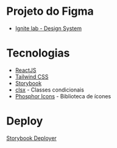 # Projeto do Figma

- [Ignite lab - Design System](https://www.figma.com/file/dKC7FTa61gKFoMQWinFp7i/Ignite-lab---Design-System-(Rocketseat)?node-id=0%3A1)

# Tecnologias

- [ReactJS](https://reactjs.org/)
- [Tailwind CSS](https://tailwindcss.com/)
- [Storybook](https://storybook.js.org/)
- [clsx](https://www.npmjs.com/package/clsx) - Classes condicionais
- [Phosphor Icons](https://www.npmjs.com/package/phosphor-react) - Biblioteca de ícones

# Deploy

[Storybook Deployer](https://github.com/storybookjs/storybook-deployer)